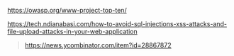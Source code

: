 https://owasp.org/www-project-top-ten/

https://tech.ndianabasi.com/how-to-avoid-sql-injections-xss-attacks-and-file-upload-attacks-in-your-web-application
> https://news.ycombinator.com/item?id=28867872